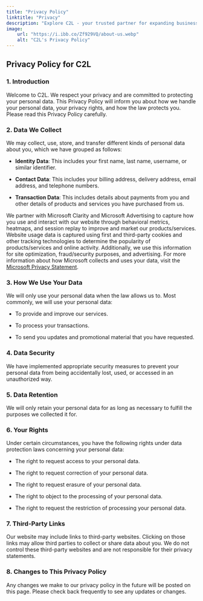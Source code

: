 ```yaml
---
title: "Privacy Policy"
linktitle: "Privacy"
description: "Explore C2L - your trusted partner for expanding businesses globally. Discover our services and let's connect borders seamlessly together!"
image:
    url: "https://i.ibb.co/Zf929VQ/about-us.webp"
    alt: "C2L's Privacy Policy"
---
```


## Privacy Policy for C2L


### 1. Introduction

Welcome to C2L. We respect your privacy and are committed to protecting your personal data. This Privacy Policy will inform you about how we handle your personal data, your privacy rights, and how the law protects you. Please read this Privacy Policy carefully.

### 2. Data We Collect

We may collect, use, store, and transfer different kinds of personal data about you, which we have grouped as follows:

- **Identity Data**: This includes your first name, last name, username, or similar identifier.
  
- **Contact Data**: This includes your billing address, delivery address, email address, and telephone numbers.
  
- **Transaction Data**: This includes details about payments from you and other details of products and services you have purchased from us.

We partner with Microsoft Clarity and Microsoft Advertising to capture how you use and interact with our website through behavioral metrics, heatmaps, and session replay to improve and market our products/services. Website usage data is captured using first and third-party cookies and other tracking technologies to determine the popularity of products/services and online activity. Additionally, we use this information for site optimization, fraud/security purposes, and advertising. For more information about how Microsoft collects and uses your data, visit the [Microsoft Privacy Statement](https://privacy.microsoft.com/privacystatement).

### 3. How We Use Your Data

We will only use your personal data when the law allows us to. Most commonly, we will use your personal data:

- To provide and improve our services.
  
- To process your transactions.
  
- To send you updates and promotional material that you have requested.

### 4. Data Security

We have implemented appropriate security measures to prevent your personal data from being accidentally lost, used, or accessed in an unauthorized way.

### 5. Data Retention

We will only retain your personal data for as long as necessary to fulfill the purposes we collected it for.

### 6. Your Rights

Under certain circumstances, you have the following rights under data protection laws concerning your personal data:

- The right to request access to your personal data.
  
- The right to request correction of your personal data.
  
- The right to request erasure of your personal data.
  
- The right to object to the processing of your personal data.
  
- The right to request the restriction of processing your personal data.

### 7. Third-Party Links

Our website may include links to third-party websites. Clicking on those links may allow third parties to collect or share data about you. We do not control these third-party websites and are not responsible for their privacy statements.

### 8. Changes to This Privacy Policy

Any changes we make to our privacy policy in the future will be posted on this page. Please check back frequently to see any updates or changes.